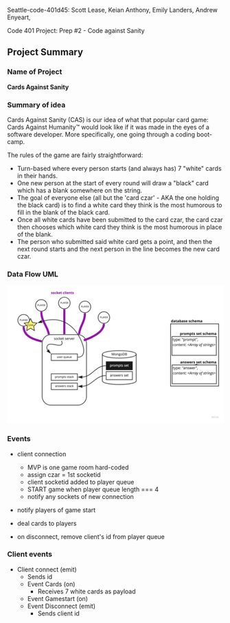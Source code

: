 Seattle-code-401d45: Scott Lease, Keian Anthony, Emily Landers, Andrew Enyeart,

Code 401 Project: Prep #2 - Code against Sanity

## Project Summary

### Name of Project

**Cards Against Sanity**

### Summary of idea

Cards Against Sanity (CAS) is our idea of what that popular card game: Cards Against Humanity™ would look like if it was made in the eyes of a software developer. More specifically, one going through a coding boot-camp.

The rules of the game are fairly straightforward:

* Turn-based where every person starts (and always has) 7 "white" cards in their hands.
* One new person at the start of every round will draw a "black" card which has a blank somewhere on the string.
* The goal of everyone else (all but the 'card czar' - AKA the one holding the black card) is to find a white card they think is the most humorous to fill in the blank of the black card.
* Once all white cards have been submitted to the card czar, the card czar then chooses which white card they think is the most humorous in place of the blank.
* The person who submitted said white card gets a point, and then the next round starts and the next person in the line becomes the new card czar.

### Data Flow UML

![Data Flow Diagram](./UML.jpg)

### Events

- client connection
  - MVP is one game room hard-coded
  - assign czar = 1st socketid
  - client socketid added to player queue
  - START game when player queue length === 4
  - notify any sockets of new connection

- notify players of game start
- deal cards to players





- on disconnect, remove client's id from player queue

### Client events

* Client connect (emit)
  * Sends id
  * Event Cards (on)
    * Receives 7 white cards as payload
  * Event Gamestart (on)
  * Event Disconnect (emit)
    * Sends client id
